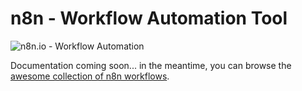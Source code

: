 # n8n - Workflow Automation Tool

![n8n.io - Workflow Automation](https://raw.githubusercontent.com/n8n-io/n8n/master/docs/images/n8n-logo.png)

Documentation coming soon... in the meantime, you can browse the [awesome collection of n8n workflows](workflows/README.md).